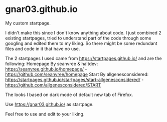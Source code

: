 # gnar03.github.io

My custom startpage.

I didn't make this since I don't know anything about code. I just combined 2 existing startpages, tried to understand part of the code through some googling and edited them to my liking. So there might be some redundant files and code in it that have no use.

The 2 startpages I used came from https://startpages.github.io/ and are the following:
Homepage By seanvree & haltdev: https://seanvree.github.io/homepage/ - https://github.com/seanvree/homepage
Start By allgenesconsidered: https://startpages.github.io/startpages/start-allgenesconsidered/ - https://github.com/allgenesconsidered/START

The looks I based on dark mode of default new tab of Firefox.

Use https://gnar03.github.io/ as startpage.

Feel free to use and edit to your liking.
